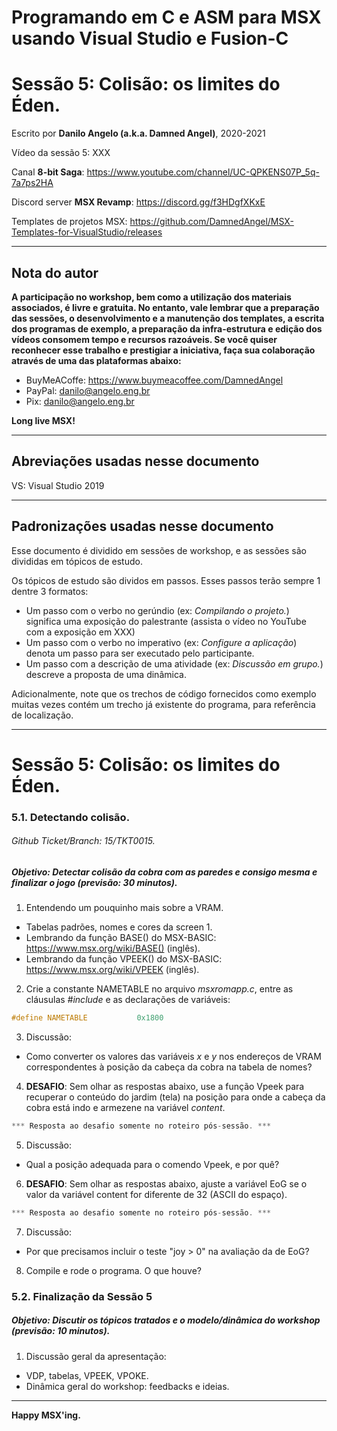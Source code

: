 # Programando em C e ASM para MSX usando Visual Studio e Fusion-C
# Sessão 5: Colisão: os limites do Éden.

Escrito por **Danilo Angelo (a.k.a. Damned Angel)**, 2020-2021

Vídeo da sessão 5: XXX

Canal **8-bit Saga**: https://www.youtube.com/channel/UC-QPKENS07P_5q-7a7ps2HA

Discord server **MSX Revamp**: https://discord.gg/f3HDgfXKxE

Templates de projetos MSX: https://github.com/DamnedAngel/MSX-Templates-for-VisualStudio/releases

---

## Nota do autor

__A participação no workshop, bem como a utilização dos materiais associados, é livre e gratuita. 
No entanto, vale lembrar que a preparação das sessões, o desenvolvimento e a manutenção dos templates, a escrita dos programas de exemplo, a preparação da infra-estrutura e edição dos vídeos consomem tempo e recursos razoáveis.
Se você quiser reconhecer esse trabalho e prestigiar a iniciativa, faça sua colaboração através de uma das plataformas abaixo:__

* BuyMeACoffe: https://www.buymeacoffee.com/DamnedAngel​
* PayPal: danilo@angelo.eng.br
* Pix: danilo@angelo.eng.br

**Long live MSX!**

---

## Abreviações usadas nesse documento

VS: Visual Studio 2019

---

## Padronizações usadas nesse documento

Esse documento é dividido em sessões de workshop, e as sessões são divididas em tópicos de estudo.

Os tópicos de estudo são dividos em passos. Esses passos terão sempre 1 dentre 3 formatos:
* Um passo com o verbo no gerúndio (ex: *Compilando o projeto.*) significa uma exposição do palestrante (assista o vídeo no YouTube com a exposição em XXX)
* Um passo com o verbo no imperativo (ex: *Configure a aplicação*) denota um passo para ser executado pelo participante.
* Um passo com a descrição de uma atividade (ex: *Discussão em grupo.*) descreve a proposta de uma dinâmica.

Adicionalmente, note que os trechos de código fornecidos como exemplo muitas vezes contém um trecho já existente do programa, para referência de localização.

---

# Sessão 5: Colisão: os limites do Éden.

### 5.1. Detectando colisão.
###### *Github Ticket/Branch: 15/TKT0015.*

##### Objetivo: Detectar colisão da cobra com as paredes e consigo mesma e finalizar o jogo (previsão: 30 minutos).

1. Entendendo um pouquinho mais sobre a VRAM.
* Tabelas padrões, nomes e cores da screen 1.
* Lembrando da função BASE() do MSX-BASIC: https://www.msx.org/wiki/BASE() (inglês).
* Lembrando da função VPEEK() do MSX-BASIC: https://www.msx.org/wiki/VPEEK (inglês).

2. Crie a constante NAMETABLE no arquivo *msxromapp.c*, entre as cláusulas *#include* e as declarações de variáveis:
```c
#define NAMETABLE			0x1800
```

3. Discussão:
* Como converter os valores das variáveis *x* e *y* nos endereços de VRAM correspondentes à posição da cabeça da cobra na tabela de nomes?

4. **DESAFIO**: Sem olhar as respostas abaixo, use a função Vpeek para recuperar o conteúdo do jardim (tela) na posição para onde a cabeça da cobra está indo e armezene na variável *content*.
```c
*** Resposta ao desafio somente no roteiro pós-sessão. ***
```

5. Discussão:
* Qual a posição adequada para o comendo Vpeek, e por quê?

6. **DESAFIO**: Sem olhar as respostas abaixo, ajuste a variável EoG se o valor da variável content for diferente de 32 (ASCII do espaço).
```c
*** Resposta ao desafio somente no roteiro pós-sessão. ***
```

7. Discussão:
* Por que precisamos incluir o teste "joy > 0" na avaliação da de EoG?

8. Compile e rode o programa. O que houve?


### 5.2. Finalização da Sessão 5
##### Objetivo: Discutir os tópicos tratados e o modelo/dinâmica do workshop (previsão: 10 minutos).

1. Discussão geral da apresentação:
* VDP, tabelas, VPEEK, VPOKE.
* Dinâmica geral do workshop: feedbacks e ideias.

---

**Happy MSX'ing.**
